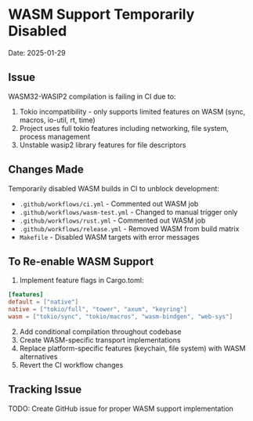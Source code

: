 # WASM Support Temporarily Disabled

Date: 2025-01-29

## Issue
WASM32-WASIP2 compilation is failing in CI due to:
1. Tokio incompatibility - only supports limited features on WASM (sync, macros, io-util, rt, time)
2. Project uses full tokio features including networking, file system, process management
3. Unstable wasip2 library features for file descriptors

## Changes Made
Temporarily disabled WASM builds in CI to unblock development:
- `.github/workflows/ci.yml` - Commented out WASM job
- `.github/workflows/wasm-test.yml` - Changed to manual trigger only
- `.github/workflows/rust.yml` - Commented out WASM job  
- `.github/workflows/release.yml` - Removed WASM from build matrix
- `Makefile` - Disabled WASM targets with error messages

## To Re-enable WASM Support

1. Implement feature flags in Cargo.toml:
```toml
[features]
default = ["native"]
native = ["tokio/full", "tower", "axum", "keyring"]
wasm = ["tokio/sync", "tokio/macros", "wasm-bindgen", "web-sys"]
```

2. Add conditional compilation throughout codebase
3. Create WASM-specific transport implementations
4. Replace platform-specific features (keychain, file system) with WASM alternatives
5. Revert the CI workflow changes

## Tracking Issue
TODO: Create GitHub issue for proper WASM support implementation